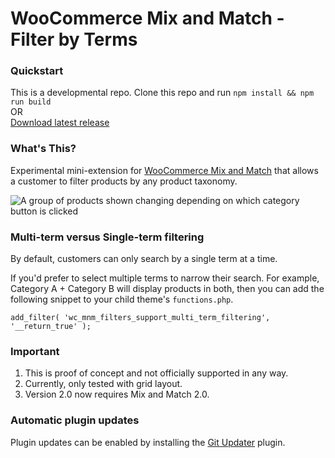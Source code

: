 # WooCommerce Mix and Match - Filter by Terms

### Quickstart

This is a developmental repo. Clone this repo and run `npm install && npm run build`   
OR    
[Download latest release](https://github.com/kathyisawesome/wc-mnm-filter/releases/latest/download/wc-mnm-filter.zip)


### What's This?

Experimental mini-extension for [WooCommerce Mix and Match](https://woocommerce.com/products/woocommerce-mix-and-match-products/) that allows a customer to filter products by any product taxonomy.

![A group of products shown changing depending on which category button is clicked](https://user-images.githubusercontent.com/507025/53804881-ff6f5080-3f8b-11e9-8d13-3207df6f3a75.gif)

### Multi-term versus Single-term filtering

By default, customers can only search by a single term at a time. 

If you'd prefer to select multiple terms to narrow their search. For example, Category A + Category B will display products in both, then you can add the following snippet to your child theme's `functions.php`.

```
add_filter( 'wc_mnm_filters_support_multi_term_filtering', '__return_true' );
```

### Important

1. This is proof of concept and not officially supported in any way.
2. Currently, only tested with grid layout.
3. Version 2.0 now requires Mix and Match 2.0.

### Automatic plugin updates

Plugin updates can be enabled by installing the [Git Updater](https://git-updater.com/) plugin.